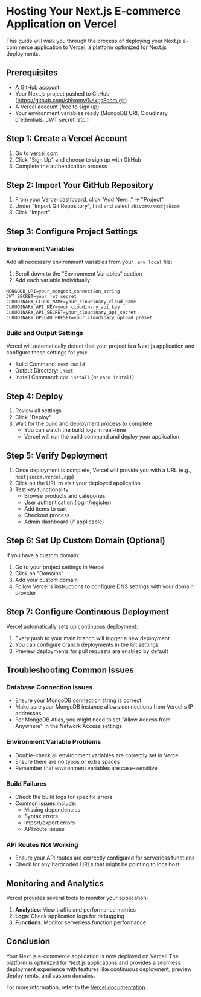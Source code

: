 # Hosting Your Next.js E-commerce Application on Vercel

This guide will walk you through the process of deploying your Next.js e-commerce application to Vercel, a platform optimized for Next.js deployments.

## Prerequisites

- A GitHub account
- Your Next.js project pushed to GitHub (https://github.com/shivomv/NextjsEcom.git)
- A Vercel account (free to sign up)
- Your environment variables ready (MongoDB URI, Cloudinary credentials, JWT secret, etc.)

## Step 1: Create a Vercel Account

1. Go to [vercel.com](https://vercel.com/)
2. Click "Sign Up" and choose to sign up with GitHub
3. Complete the authentication process

## Step 2: Import Your GitHub Repository

1. From your Vercel dashboard, click "Add New..." → "Project"
2. Under "Import Git Repository", find and select `shivomv/NextjsEcom`
3. Click "Import"

## Step 3: Configure Project Settings

### Environment Variables

Add all necessary environment variables from your `.env.local` file:

1. Scroll down to the "Environment Variables" section
2. Add each variable individually:

```
MONGODB_URI=your_mongodb_connection_string
JWT_SECRET=your_jwt_secret
CLOUDINARY_CLOUD_NAME=your_cloudinary_cloud_name
CLOUDINARY_API_KEY=your_cloudinary_api_key
CLOUDINARY_API_SECRET=your_cloudinary_api_secret
CLOUDINARY_UPLOAD_PRESET=your_cloudinary_upload_preset
```

### Build and Output Settings

Vercel will automatically detect that your project is a Next.js application and configure these settings for you:

- Build Command: `next build`
- Output Directory: `.next`
- Install Command: `npm install` (or `yarn install`)

## Step 4: Deploy

1. Review all settings
2. Click "Deploy"
3. Wait for the build and deployment process to complete
   - You can watch the build logs in real-time
   - Vercel will run the build command and deploy your application

## Step 5: Verify Deployment

1. Once deployment is complete, Vercel will provide you with a URL (e.g., `nextjsecom.vercel.app`)
2. Click on the URL to visit your deployed application
3. Test key functionality:
   - Browse products and categories
   - User authentication (login/register)
   - Add items to cart
   - Checkout process
   - Admin dashboard (if applicable)

## Step 6: Set Up Custom Domain (Optional)

If you have a custom domain:

1. Go to your project settings in Vercel
2. Click on "Domains"
3. Add your custom domain
4. Follow Vercel's instructions to configure DNS settings with your domain provider

## Step 7: Configure Continuous Deployment

Vercel automatically sets up continuous deployment:

1. Every push to your main branch will trigger a new deployment
2. You can configure branch deployments in the Git settings
3. Preview deployments for pull requests are enabled by default

## Troubleshooting Common Issues

### Database Connection Issues

- Ensure your MongoDB connection string is correct
- Make sure your MongoDB instance allows connections from Vercel's IP addresses
- For MongoDB Atlas, you might need to set "Allow Access from Anywhere" in the Network Access settings

### Environment Variable Problems

- Double-check all environment variables are correctly set in Vercel
- Ensure there are no typos or extra spaces
- Remember that environment variables are case-sensitive

### Build Failures

- Check the build logs for specific errors
- Common issues include:
  - Missing dependencies
  - Syntax errors
  - Import/export errors
  - API route issues

### API Routes Not Working

- Ensure your API routes are correctly configured for serverless functions
- Check for any hardcoded URLs that might be pointing to localhost

## Monitoring and Analytics

Vercel provides several tools to monitor your application:

1. **Analytics**: View traffic and performance metrics
2. **Logs**: Check application logs for debugging
3. **Functions**: Monitor serverless function performance

## Conclusion

Your Next.js e-commerce application is now deployed on Vercel! The platform is optimized for Next.js applications and provides a seamless deployment experience with features like continuous deployment, preview deployments, and custom domains.

For more information, refer to the [Vercel documentation](https://vercel.com/docs).
